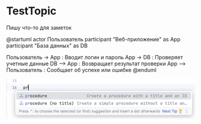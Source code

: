 # TestTopic

Пишу что-то для заметок

<code-block lang="plantuml">
@startuml
actor Пользователь
participant "Веб-приложение" as App
participant "База данных" as DB

Пользователь -> App : Вводит логин и пароль
App -> DB : Проверяет учетные данные
DB --> App : Возвращает результат проверки
App --> Пользователь : Сообщает об успехе или ошибке
@enduml
</code-block>


![Логотип JetBrains](../images/completion_procedure.png)

